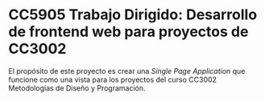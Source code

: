# CC5905 Trabajo Dirigido: Desarrollo de frontend web para proyectos de CC3002

El propósito de este proyecto es crear una _Single Page Application_ que funcione como una
vista para los proyectos del curso CC3002 Metodologías de Diseño y Programación.
